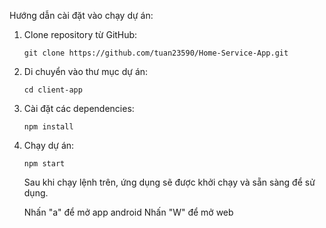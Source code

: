 Hướng dẫn cài đặt vào chạy dự án:

1. Clone repository từ GitHub:

    ```
    git clone https://github.com/tuan23590/Home-Service-App.git
    ```

2. Di chuyển vào thư mục dự án:

    ```
    cd client-app
    ```

3. Cài đặt các dependencies:

    ```
    npm install
    ```

4. Chạy dự án:

    ```
    npm start
    ```

    Sau khi chạy lệnh trên, ứng dụng sẽ được khởi chạy và sẵn sàng để sử dụng.
   
    Nhấn "a" để mở app android
    Nhấn "W" để mở web
